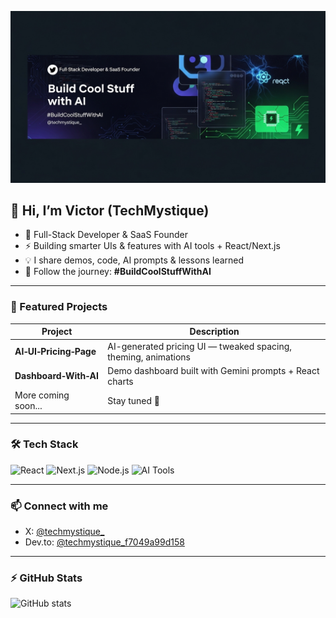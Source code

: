 <p align="center">
  <img src="image (3).png" alt="Build Cool Stuff with AI" width="800"/>
</p>

## 👋 Hi, I’m Victor (TechMystique)

- 🧠 Full-Stack Developer & SaaS Founder  
- ⚡ Building smarter UIs & features with AI tools + React/Next.js  
- 💡 I share demos, code, AI prompts & lessons learned  
- 🔖 Follow the journey: **#BuildCoolStuffWithAI**

---

### 🚀 Featured Projects

| Project | Description |
|--------|-------------|
| **AI‑UI‑Pricing‑Page** | AI-generated pricing UI — tweaked spacing, theming, animations |
| **Dashboard‑With‑AI** | Demo dashboard built with Gemini prompts + React charts |
| More coming soon... | Stay tuned 👀 |

---

### 🛠 Tech Stack
![React](https://img.shields.io/badge/React-20232A?logo=react&logoColor=61DAFB)
![Next.js](https://img.shields.io/badge/Next.js-black?logo=next.js)
![Node.js](https://img.shields.io/badge/Node.js-339933?logo=node.js)
![AI Tools](https://img.shields.io/badge/AI‑Tools-Midjourney%20AI%20Studio%20Copilot-blue)

---

### 📫 Connect with me
- X: [@techmystique_](https://x.com/techmystique_)  
- Dev.to: [@techmystique_f7049a99d158](https://dev.to/techmystique_f7049a99d158)

---

### ⚡ GitHub Stats
![GitHub stats](https://github-readme-stats.vercel.app/api?username=techmystiquehub&show_icons=true&theme=radical)
